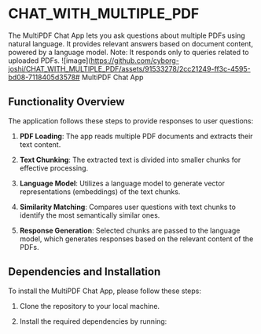 # CHAT_WITH_MULTIPLE_PDF
The MultiPDF Chat App lets you ask questions about multiple PDFs using natural language. It provides relevant answers based on document content, powered by a language model. Note: It responds only to queries related to uploaded PDFs.
![image](https://github.com/cyborg-joshi/CHAT_WITH_MULTIPLE_PDF/assets/91533278/2cc21249-ff3c-4595-bd08-7118405d3578# MultiPDF Chat App


## Functionality Overview

The application follows these steps to provide responses to user questions:

1. **PDF Loading**: The app reads multiple PDF documents and extracts their text content.
   
2. **Text Chunking**: The extracted text is divided into smaller chunks for effective processing.

3. **Language Model**: Utilizes a language model to generate vector representations (embeddings) of the text chunks.

4. **Similarity Matching**: Compares user questions with text chunks to identify the most semantically similar ones.

5. **Response Generation**: Selected chunks are passed to the language model, which generates responses based on the relevant content of the PDFs.

## Dependencies and Installation

To install the MultiPDF Chat App, please follow these steps:

1. Clone the repository to your local machine.
   
2. Install the required dependencies by running:
